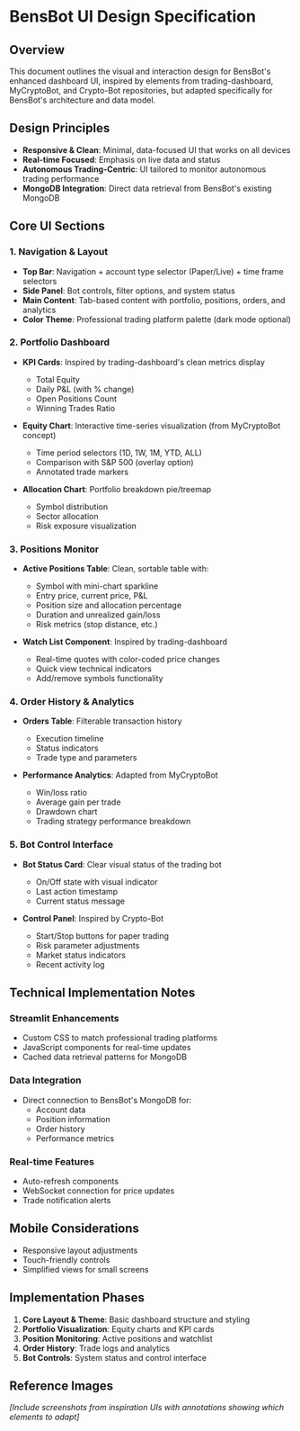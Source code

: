# BensBot UI Design Specification

## Overview
This document outlines the visual and interaction design for BensBot's enhanced dashboard UI, inspired by elements from trading-dashboard, MyCryptoBot, and Crypto-Bot repositories, but adapted specifically for BensBot's architecture and data model.

## Design Principles
- **Responsive & Clean**: Minimal, data-focused UI that works on all devices
- **Real-time Focused**: Emphasis on live data and status
- **Autonomous Trading-Centric**: UI tailored to monitor autonomous trading performance
- **MongoDB Integration**: Direct data retrieval from BensBot's existing MongoDB

## Core UI Sections

### 1. Navigation & Layout
- **Top Bar**: Navigation + account type selector (Paper/Live) + time frame selectors
- **Side Panel**: Bot controls, filter options, and system status
- **Main Content**: Tab-based content with portfolio, positions, orders, and analytics
- **Color Theme**: Professional trading platform palette (dark mode optional)

### 2. Portfolio Dashboard
- **KPI Cards**: Inspired by trading-dashboard's clean metrics display
  - Total Equity
  - Daily P&L (with % change)
  - Open Positions Count
  - Winning Trades Ratio
  
- **Equity Chart**: Interactive time-series visualization (from MyCryptoBot concept)
  - Time period selectors (1D, 1W, 1M, YTD, ALL)
  - Comparison with S&P 500 (overlay option)
  - Annotated trade markers

- **Allocation Chart**: Portfolio breakdown pie/treemap
  - Symbol distribution
  - Sector allocation
  - Risk exposure visualization

### 3. Positions Monitor
- **Active Positions Table**: Clean, sortable table with:
  - Symbol with mini-chart sparkline
  - Entry price, current price, P&L
  - Position size and allocation percentage
  - Duration and unrealized gain/loss
  - Risk metrics (stop distance, etc.)

- **Watch List Component**: Inspired by trading-dashboard
  - Real-time quotes with color-coded price changes
  - Quick view technical indicators
  - Add/remove symbols functionality

### 4. Order History & Analytics
- **Orders Table**: Filterable transaction history
  - Execution timeline
  - Status indicators
  - Trade type and parameters
  
- **Performance Analytics**: Adapted from MyCryptoBot
  - Win/loss ratio
  - Average gain per trade
  - Drawdown chart
  - Trading strategy performance breakdown

### 5. Bot Control Interface
- **Bot Status Card**: Clear visual status of the trading bot
  - On/Off state with visual indicator
  - Last action timestamp
  - Current status message

- **Control Panel**: Inspired by Crypto-Bot
  - Start/Stop buttons for paper trading
  - Risk parameter adjustments
  - Market status indicators
  - Recent activity log

## Technical Implementation Notes

### Streamlit Enhancements
- Custom CSS to match professional trading platforms
- JavaScript components for real-time updates
- Cached data retrieval patterns for MongoDB

### Data Integration
- Direct connection to BensBot's MongoDB for:
  - Account data
  - Position information
  - Order history
  - Performance metrics

### Real-time Features
- Auto-refresh components
- WebSocket connection for price updates
- Trade notification alerts

## Mobile Considerations
- Responsive layout adjustments
- Touch-friendly controls
- Simplified views for small screens

## Implementation Phases
1. **Core Layout & Theme**: Basic dashboard structure and styling
2. **Portfolio Visualization**: Equity charts and KPI cards
3. **Position Monitoring**: Active positions and watchlist
4. **Order History**: Trade logs and analytics
5. **Bot Controls**: System status and control interface

## Reference Images
*[Include screenshots from inspiration UIs with annotations showing which elements to adapt]*
